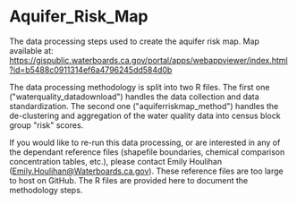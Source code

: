 # Aquifer_Risk_Map
The data processing steps used to create the aquifer risk map. 
Map available at: https://gispublic.waterboards.ca.gov/portal/apps/webappviewer/index.html?id=b5488c0911314ef6a4796245dd584d0b

The data processing methodology is split into two R files. The first one ("waterquality_datadownload")
handles the data collection and data standardization. The second one ("aquiferriskmap_method") handles
the de-clustering and aggregation of the water quality data into census block group "risk" scores.

If you would like to re-run this data processing, or are interested in any of the dependant reference files
(shapefile boundaries, chemical comparison concentration tables, etc.), please contact Emily Houlihan 
(Emily.Houlihan@Waterboards.ca.gov). These reference files are too large to host on GitHub.
The R files are provided here to document the methodology steps.
